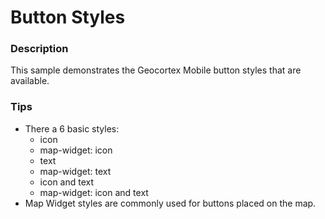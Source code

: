 ﻿# Button Styles

### Description
This sample demonstrates the Geocortex Mobile button styles that are available.

### Tips
- There a 6 basic styles:
  - icon
  - map-widget: icon
  - text
  - map-widget: text
  - icon and text
  - map-widget: icon and text
- Map Widget styles are commonly used for buttons placed on the map.
